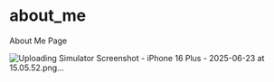 # about_me

About Me Page

![Uploading Simulator Screenshot - iPhone 16 Plus - 2025-06-23 at 15.05.52.png…]()
